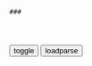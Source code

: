 ```tip
### 
```

<table id="tbc" style="white-space:pre-wrap">
</table>
<button onclick="toggleb()">toggle</button>
<button onclick="loadparse()">loadparse</button>
<br>
<!-- 🌸<br>🍅-　-🍑<hr>🍀 -->
<pre>
<textarea rows="30" cols="100" style="display: none" id="tar">

潜伏：郑耀先卧床不起，结果戴笠的一番话真的是内藏玄机啊！
https://mbd.baidu.com/newspage/data/videolanding?nid=sv_2987108036582994484&sourceFrom=pc_feedlist

校长他要我做zy委员，我没干。争q夺利，非g命者所为。

我是担心自己同志意志消沉，
g僚腐化，真要是那样，别人不打你自己也倒了。

<font size="1" style="color:#DCDCDC">2022-06-22</font>

潜伏：余则成一怒冲冠为红颜背叛军统，正式切入主题！
https://mbd.baidu.com/newspage/data/videolanding?nid=sv_10095877099315002243&sourceFrom=pc_feedlist

参加工作的时候，以为军统就是g命。

<font size="1" style="color:#DCDCDC">2022-06-21</font>

潜伏：监视计划败露，李涯手下被抓，余则成借题发挥变被动为主动
https://mbd.baidu.com/newspage/data/videolanding?nid=sv_17007304746060519713&sourceFrom=rec

他其实很愿意，看到两个部下的这种争斗。

<font size="1" style="color:#DCDCDC">2022-06-20</font>

潜伏：余则成的一句话引站长哈哈大笑，怎料见到李涯就是一巴掌
https://mbd.baidu.com/newspage/data/videolanding?nid=sv_11051822904266722700&sourceFrom=rec

k心并担心
李涯同志是久经考验的资产阶级忠诚战士，坚定的三m主义者，伟大的资产阶级g命家、z治家、秘密工作先驱，gmg命军中秘工的精英之一，长期担任军队某重要部门l导职务。在多年的革命生涯中，他为d、为g家、为军队的安全部门的建设殚精竭虑、不懈奋斗，建立了丰功伟绩 ,李涯同志的一生是战斗的一生、g命的一生…

<font size="1" style="color:#DCDCDC">2022-06-20</font>

潜伏：李涯把关进保密局的人，不料他认识李涯是佛龛，太意外了！
https://mbd.baidu.com/newspage/data/videolanding?nid=sv_4470041905003644074&sourceFrom=pc_feedlist

他们总以为自己很聪明，事实上很愚蠢。

<font size="1" style="color:#DCDCDC">2022-06-20</font>

潜伏：余则成从李涯手中夺回王占金，还警告李涯，太霸气了
https://mbd.baidu.com/newspage/data/videolanding?nid=sv_12483969836189723205&sourceFrom=rec

他们在驱赶这么一个小买卖人，我觉得蹊跷。

<font size="1" style="color:#DCDCDC">2022-06-20</font>

潜伏：余则成除掉了叛徒，受到上级的嘉奖，升了职当了l导
https://mbd.baidu.com/newspage/data/videolanding?nid=sv_4659221935503263093&sourceFrom=pc_feedlist

我家里收了一些东西，都是各方面，
市里的g员，军队的一些人，
包括帮会，h奸，
他们都怕保密局的人，所以就送了我一些很值钱的东西，有金条，银票，房契，古玩，鸦片。

<font size="1" style="color:#DCDCDC">2022-06-20</font>

潜伏：许宝凤解释录音来龙去脉，李涯醒悟，说服她为自己工作
https://mbd.baidu.com/newspage/data/videolanding?nid=sv_11557276559619591555&sourceFrom=rec

钱很快就没用了，需要多少可以拿多少。

<font size="1" style="color:#DCDCDC">2022-06-17</font>

潜伏：晚秋知道的太多，余则成怕她坏事，说服罗掌柜送她去j放区
https://mbd.baidu.com/newspage/data/videolanding?nid=sv_2477414577793819581&sourceFrom=pc_feedlist

我们刚刚参加g命的时候，跟晚秋一样年轻。那个时候我们知道zg的未来是什么样吗？不知道。你知道你战死沙场以后坟墓上是鲜花还是狗屎？不知道。

她痛恨这个z府，痛恨这个时代，完全有可能成为一名战士。

<font size="1" style="color:#DCDCDC">2022-06-17</font>

潜伏：站长一开口，怎料余则成就知道，这是有事要发生了
https://mbd.baidu.com/newspage/data/videolanding?nid=sv_2503088337868603635&sourceFrom=pc_feedlist

脑子里充满宗教式信仰的人，像打了鸡血一样，还管什么新情旧情。

<font size="1" style="color:#DCDCDC">2022-06-16</font>

影视：余则成第一次暗杀，得小心小心在小心，一不留神人就没了
https://mbd.baidu.com/newspage/data/videolanding?nid=sv_14221740709792872747&sourceFrom=rec

h奸现在是最愿意为dg效劳了。

<font size="1" style="color:#DCDCDC">2022-06-15</font>

潜伏：听说长春失守了，天津站的头头们反应各不相同，真耐人寻味
https://mbd.baidu.com/newspage/data/videolanding?nid=sv_10366352029348901532&sourceFrom=rec

军长，兵团司令都得留条后路。

<font size="1" style="color:#DCDCDC">2022-06-13</font>

潜伏：李涯读书少，怎料余则成竟像训儿子一样训他，李涯懵了
https://mbd.baidu.com/newspage/data/videolanding?nid=sv_10487157519347360776&sourceFrom=rec

睁开眼睛看看世界吧。

<font size="1" style="color:#DCDCDC">2022-06-13</font>

潜伏：余则成用三寸不烂之舌，成功化解谢若林的猜忌，厉害了
https://mbd.baidu.com/newspage/data/videolanding?nid=sv_6777546289702122683&sourceFrom=rec

重要的情报没人向上汇报。

买走情报那是gd，就等于封锁消息了。

这情况我必须得向上面汇报，这种买卖误d误g，成何体统。

你断人家财路，人家会断你生路的。

您要是gd，那我得像祖宗一样的

<font size="1" style="color:#DCDCDC">2022-06-13</font>

悬崖：周乙告诉高彬，日本人说从来不做违反人伦的事，真是唱高调
https://mbd.baidu.com/newspage/data/videolanding?nid=sv_14156577646604863950&sourceFrom=rec

他说日本人从来不做违反国际公约的事，太可笑了，跟我这唱什么高调。
那是他害怕泄露他们帝国的最高机密。

<font size="1" style="color:#DCDCDC">2022-06-15</font>

悬崖：张嘉译才是老狐狸，故意亮出身份威慑，救出刘魁！
https://mbd.baidu.com/newspage/data/videolanding?nid=sv_7573540938077566920&sourceFrom=rec

一个人如果总是无端地让人产生怀疑，哪怕是没有证据，他一定有问题。

<font size="1" style="color:#DCDCDC">2022-06-13</font>

悬崖：鲁明发现周乙的破绽，向高彬诉说周乙的可疑，情况有点不妙
https://mbd.baidu.com/newspage/data/videolanding?nid=sv_14018632305281894492&sourceFrom=rec

其实每一件事情单独看起来都不会有问题的，都很合理，但是一旦把它们联系起来的话恐怕问题就大了。

<font size="1" style="color:#DCDCDC">2022-06-15</font>

</textarea>
</pre>
<!-- 🍀<br>🍑-　-🍅<hr>🌸 -->

```note
```

<link
  rel="stylesheet"
  href="https://cdn.jsdelivr.net/npm/@fancyapps/ui/dist/fancybox.css"
/>
<script src="https://cdn.jsdelivr.net/npm/@fancyapps/ui@4.0/dist/fancybox.umd.js"></script>

<script type="text/javascript">

var __urlRegex = /(\b(https?|ftp|file):\/\/[-A-Z0-9+&@#\/%?=~_|!:,.;]*[-A-Z0-9+&@#\/%=~_|])/ig;
var __imgRegex = /\.(?:jpe?g|gif|png|webp)$/i;

loadparse();

function parseURL($string){

    var exp = __urlRegex;
    return $string.replace(exp,function(match){
            __imgRegex.lastIndex=0;
            if(__imgRegex.test(match)){
                return '<a data-fancybox="gallery" href="' + match.replace("/p=700", "")
                 + '"><img src="' + match.replace("/p=700", "/p=160x200")+'" width="64"></a>';
            }
            else{
                return '<a href="' + match + '" target="_blank">' + match + '</a>';
            }
        }
    );
}

function loadparse() {
  tbc.innerHTML = parseURL(tar.value);
}

function toggleb() {
  var x = document.getElementById("tar");
  if (x.style.display === "none") {
    x.style.display = "";
  } else {
    x.style.display = "none";
  }
}

</script>
